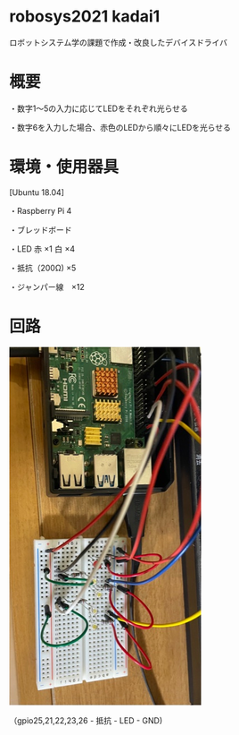 # robosys2021 kadai1
ロボットシステム学の課題で作成・改良したデバイスドライバ
# 概要
・数字1～5の入力に応じてLEDをそれぞれ光らせる

・数字6を入力した場合、赤色のLEDから順々にLEDを光らせる
# 環境・使用器具
[Ubuntu 18.04]

・Raspberry Pi 4 

・ブレッドボード

・LED 赤 ×1  白 ×4

・抵抗（200Ω) ×5

・ジャンパー線　×12
# 回路
![画像名](https://github.com/Takuto1063/robosys2021/blob/main/%E3%83%AD%E3%83%9C%E3%82%B7%E3%82%B9%E8%AA%B2%E9%A1%8C1.jpg)

（gpio25,21,22,23,26 - 抵抗 - LED - GND) 
